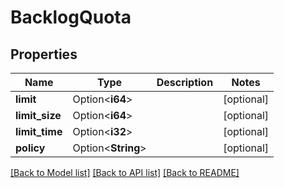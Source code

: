 # BacklogQuota

## Properties

Name | Type | Description | Notes
------------ | ------------- | ------------- | -------------
**limit** | Option<**i64**> |  | [optional]
**limit_size** | Option<**i64**> |  | [optional]
**limit_time** | Option<**i32**> |  | [optional]
**policy** | Option<**String**> |  | [optional]

[[Back to Model list]](../README.md#documentation-for-models) [[Back to API list]](../README.md#documentation-for-api-endpoints) [[Back to README]](../README.md)



